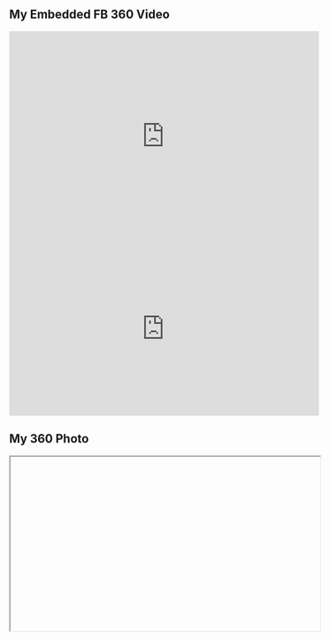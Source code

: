 ## My Embedded FB 360 Video
<iframe src="https://www.facebook.com/plugins/video.php?href=https%3A%2F%2Fwww.facebook.com%2Fnatgeo%2Fvideos%2F10153448180938951%2F&show_text=0&width=560" width="560" height="380" style="border:none;overflow:hidden" scrolling="no" frameborder="0" allowTransparency="true" allowFullScreen="true"></iframe>

<iframe width="560" height="315" src="https://www.youtube.com/embed/Xnd8ERrynEo" frameborder="0" allowfullscreen></iframe>

## My 360 Photo

<iframe width="560" height="315">
  <script src="//360.vizor.io/scripts/embed.js" data-vizorurl="https://360.vizor.io/embed/v/gda" ></script>
</iframe>
